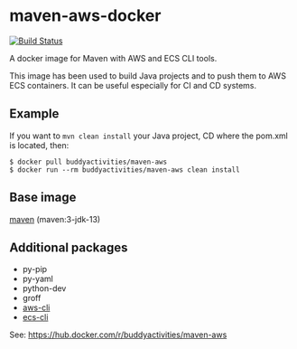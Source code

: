 # maven-aws-docker

[![Build Status](https://travis-ci.com/BUDDY-Activities/maven-aws-docker.svg?branch=master)](https://travis-ci.com/BUDDY-Activities/maven-aws-docker)

A docker image for Maven with AWS and ECS CLI tools.

This image has been used to build Java projects and to push them to AWS ECS containers. It can be useful especially for CI and CD systems.

## Example ##

If you want to `mvn clean install` your Java project, CD where the pom.xml is located, then:

```
$ docker pull buddyactivities/maven-aws
$ docker run --rm buddyactivities/maven-aws clean install
```

## Base image ##

[maven](https://hub.docker.com/r/library/maven/) (maven:3-jdk-13)

## Additional packages ##

 - py-pip
 - py-yaml
 - python-dev
 - groff
 - [aws-cli](http://docs.aws.amazon.com/cli/latest/userguide/cli-chap-welcome.html)
 - [ecs-cli](http://docs.aws.amazon.com/AmazonECS/latest/developerguide/ECS_CLI.html)

See: https://hub.docker.com/r/buddyactivities/maven-aws
